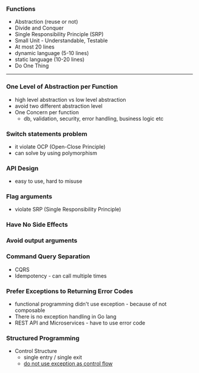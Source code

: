 ### Functions

- Abstraction (reuse or not)
- Divide and Conquer
- Single Responsibility Principle (SRP)
- Small Unit - Understandable, Testable
- At most 20 lines
- dynamic language (5-10 lines)
- static language (10-20 lines)
- Do One Thing

---

### One Level of Abstraction per Function

- high level abstraction vs low level abstraction
- avoid two different abstraction level
- One Concern per function
  - db, validation, security, error handling, business logic etc

### Switch statements problem

- it violate OCP (Open-Close Principle)
- can solve by using polymorphism

### API Design

- easy to use, hard to misuse

### Flag arguments

- violate SRP (Single Responsibility Principle)

### Have No Side Effects

### Avoid output arguments

### Command Query Separation

- CQRS
- Idempotency - can call multiple times

### Prefer Exceptions to Returning Error Codes

- functional programming didn't use exception - because of not composable
- There is no exception handling in Go lang
- REST API and Microservices - have to use error code

### Structured Programming

- Control Structure
  - single entry / single exit
  - [do not use exception as control flow](exception_as_control.md)
